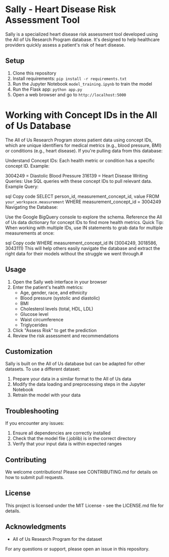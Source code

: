 # Sally - Heart Disease Risk Assessment Tool

Sally is a specialized heart disease risk assessment tool developed using the All of Us Research Program database. It's designed to help healthcare providers quickly assess a patient's risk of heart disease.

## Setup
1. Clone this repository
2. Install requirements: `pip install -r requirements.txt`
3. Run the Jupyter Notebook `model_training.ipynb` to train the model
4. Run the Flask app: `python app.py`
5. Open a web browser and go to `http://localhost:5000`

# Working with Concept IDs in the All of Us Database
The All of Us Research Program stores patient data using concept IDs, which are unique identifiers for medical metrics (e.g., blood pressure, BMI) or conditions (e.g., heart disease). If you're pulling data from this database:

Understand Concept IDs: Each health metric or condition has a specific concept ID.
Example:

3004249 = Diastolic Blood Pressure
316139 = Heart Disease
Writing Queries: Use SQL queries with these concept IDs to pull relevant data.
Example Query:

sql
Copy code
SELECT person_id, measurement_concept_id, value
FROM `your_workspace.measurement`
WHERE measurement_concept_id = 3004249
Navigating the Database:

Use the Google BigQuery console to explore the schema.
Reference the All of Us data dictionary for concept IDs to find more health metrics.
Quick Tip: When working with multiple IDs, use IN statements to grab data for multiple measurements at once:

sql
Copy code
WHERE measurement_concept_id IN (3004249, 3018586, 3043111)
This will help others easily navigate the database and extract the right data for their models without the struggle we went through.#

## Usage
1. Open the Sally web interface in your browser
2. Enter the patient's health metrics:
   - Age, gender, race, and ethnicity
   - Blood pressure (systolic and diastolic)
   - BMI
   - Cholesterol levels (total, HDL, LDL)
   - Glucose level
   - Waist circumference
   - Triglycerides
3. Click "Assess Risk" to get the prediction
4. Review the risk assessment and recommendations

## Customization
Sally is built on the All of Us database but can be adapted for other datasets. To use a different dataset:
1. Prepare your data in a similar format to the All of Us data
2. Modify the data loading and preprocessing steps in the Jupyter Notebook
3. Retrain the model with your data

## Troubleshooting
If you encounter any issues:
1. Ensure all dependencies are correctly installed
2. Check that the model file (.joblib) is in the correct directory
3. Verify that your input data is within expected ranges

## Contributing
We welcome contributions! Please see CONTRIBUTING.md for details on how to submit pull requests.

## License
This project is licensed under the MIT License - see the LICENSE.md file for details.

## Acknowledgments
- All of Us Research Program for the dataset




For any questions or support, please open an issue in this repository.
